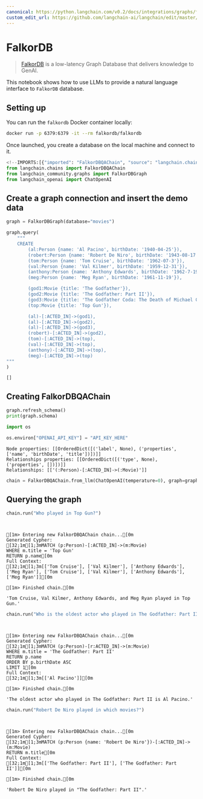 ```yaml
---
canonical: https://python.langchain.com/v0.2/docs/integrations/graphs/falkordb/
custom_edit_url: https://github.com/langchain-ai/langchain/edit/master/docs/docs/integrations/graphs/falkordb.ipynb
---
```


# FalkorDB

> [FalkorDB](https://www.falkordb.com/) is a low-latency Graph Database that delivers knowledge to GenAI.

This notebook shows how to use LLMs to provide a natural language interface to `FalkorDB` database.

## Setting up

You can run the `falkordb` Docker container locally:

```bash
docker run -p 6379:6379 -it --rm falkordb/falkordb
```

Once launched, you create a database on the local machine and connect to it.

```python
<!--IMPORTS:[{"imported": "FalkorDBQAChain", "source": "langchain.chains", "docs": "https://api.python.langchain.com/en/latest/chains/langchain_community.chains.graph_qa.falkordb.FalkorDBQAChain.html", "title": "FalkorDB"}, {"imported": "FalkorDBGraph", "source": "langchain_community.graphs", "docs": "https://api.python.langchain.com/en/latest/graphs/langchain_community.graphs.falkordb_graph.FalkorDBGraph.html", "title": "FalkorDB"}, {"imported": "ChatOpenAI", "source": "langchain_openai", "docs": "https://api.python.langchain.com/en/latest/chat_models/langchain_openai.chat_models.base.ChatOpenAI.html", "title": "FalkorDB"}]-->
from langchain.chains import FalkorDBQAChain
from langchain_community.graphs import FalkorDBGraph
from langchain_openai import ChatOpenAI
```

## Create a graph connection and insert the demo data

```python
graph = FalkorDBGraph(database="movies")
```

```python
graph.query(
    """
    CREATE 
        (al:Person {name: 'Al Pacino', birthDate: '1940-04-25'}),
        (robert:Person {name: 'Robert De Niro', birthDate: '1943-08-17'}),
        (tom:Person {name: 'Tom Cruise', birthDate: '1962-07-3'}),
        (val:Person {name: 'Val Kilmer', birthDate: '1959-12-31'}),
        (anthony:Person {name: 'Anthony Edwards', birthDate: '1962-7-19'}),
        (meg:Person {name: 'Meg Ryan', birthDate: '1961-11-19'}),

        (god1:Movie {title: 'The Godfather'}),
        (god2:Movie {title: 'The Godfather: Part II'}),
        (god3:Movie {title: 'The Godfather Coda: The Death of Michael Corleone'}),
        (top:Movie {title: 'Top Gun'}),

        (al)-[:ACTED_IN]->(god1),
        (al)-[:ACTED_IN]->(god2),
        (al)-[:ACTED_IN]->(god3),
        (robert)-[:ACTED_IN]->(god2),
        (tom)-[:ACTED_IN]->(top),
        (val)-[:ACTED_IN]->(top),
        (anthony)-[:ACTED_IN]->(top),
        (meg)-[:ACTED_IN]->(top)
"""
)
```

```output
[]
```

## Creating FalkorDBQAChain

```python
graph.refresh_schema()
print(graph.schema)

import os

os.environ["OPENAI_API_KEY"] = "API_KEY_HERE"
```
```output
Node properties: [[OrderedDict([('label', None), ('properties', ['name', 'birthDate', 'title'])])]]
Relationships properties: [[OrderedDict([('type', None), ('properties', [])])]]
Relationships: [['(:Person)-[:ACTED_IN]->(:Movie)']]
```

```python
chain = FalkorDBQAChain.from_llm(ChatOpenAI(temperature=0), graph=graph, verbose=True)
```

## Querying the graph

```python
chain.run("Who played in Top Gun?")
```
```output


[1m> Entering new FalkorDBQAChain chain...[0m
Generated Cypher:
[32;1m[1;3mMATCH (p:Person)-[:ACTED_IN]->(m:Movie)
WHERE m.title = 'Top Gun'
RETURN p.name[0m
Full Context:
[32;1m[1;3m[['Tom Cruise'], ['Val Kilmer'], ['Anthony Edwards'], ['Meg Ryan'], ['Tom Cruise'], ['Val Kilmer'], ['Anthony Edwards'], ['Meg Ryan']][0m

[1m> Finished chain.[0m
```

```output
'Tom Cruise, Val Kilmer, Anthony Edwards, and Meg Ryan played in Top Gun.'
```

```python
chain.run("Who is the oldest actor who played in The Godfather: Part II?")
```
```output


[1m> Entering new FalkorDBQAChain chain...[0m
Generated Cypher:
[32;1m[1;3mMATCH (p:Person)-[r:ACTED_IN]->(m:Movie)
WHERE m.title = 'The Godfather: Part II'
RETURN p.name
ORDER BY p.birthDate ASC
LIMIT 1[0m
Full Context:
[32;1m[1;3m[['Al Pacino']][0m

[1m> Finished chain.[0m
```

```output
'The oldest actor who played in The Godfather: Part II is Al Pacino.'
```

```python
chain.run("Robert De Niro played in which movies?")
```
```output


[1m> Entering new FalkorDBQAChain chain...[0m
Generated Cypher:
[32;1m[1;3mMATCH (p:Person {name: 'Robert De Niro'})-[:ACTED_IN]->(m:Movie)
RETURN m.title[0m
Full Context:
[32;1m[1;3m[['The Godfather: Part II'], ['The Godfather: Part II']][0m

[1m> Finished chain.[0m
```

```output
'Robert De Niro played in "The Godfather: Part II".'
```